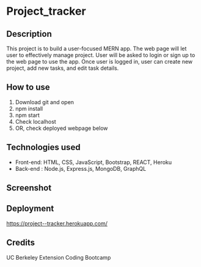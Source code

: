# Project_tracker

## Description
This project is to build a user-focused MERN app. The web page will let user to effectively manage project. User will be asked to login or sign up to the web page to use the app. Once user is logged in, user can create new project, add new tasks, and edit task details. 

## How to use
1. Download git and open
2. npm install
3. npm start
4. Check localhost
5. OR, check deployed webpage below

## Technologies used
* Front-end: HTML, CSS, JavaScript, Bootstrap, REACT, Heroku
* Back-end : Node.js, Express.js, MongoDB, GraphQL
## Screenshot

## Deployment
https://project--tracker.herokuapp.com/

## Credits
UC Berkeley Extension Coding Bootcamp
